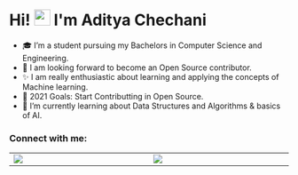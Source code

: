 # Hi!&nbsp;<img src="https://github.com/TheDudeThatCode/TheDudeThatCode/blob/master/Assets/Hi.gif" width="29px"> I'm Aditya Chechani</h3>
- 🎓 I’m  a student pursuing my Bachelors in Computer Science and Engineering.  <br>
- 🌅 I am looking forward to become an Open Source contributor. <br>
- ✨ I am really enthusiastic about learning and applying the concepts of Machine learning. <br>
- 🎯 2021 Goals: Start Contributting in Open Source. <br>
- 🌱 I’m currently learning about Data Structures and Algorithms & basics of AI.
<p>
  <h3>Connect with me: </h3>

  <table>
    <tbody>
      <tr valign="top">
        <td width="5%" align="bottom">
          <a href="https://twitter.com/Adi_Chechani"><img src="https://cdn1.iconfinder.com/data/icons/logotypes/32/twitter-20.png"></a>
        </td>
        <td width="5%" align="bottom">
          <a href="https://www.instagram.com/chechani_aditya/"><img src="https://cdn2.iconfinder.com/data/icons/social-media-2285/512/1_Instagram_colored_svg_1-20.png"></a>
        </td>
      </tr>
    </tbody>
  </table>
</p>

## 
